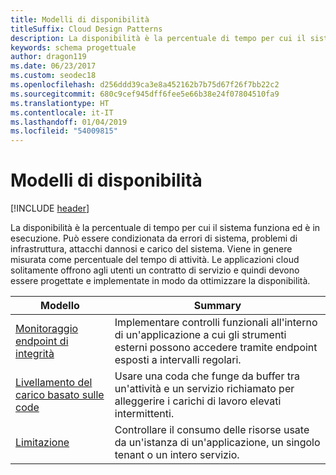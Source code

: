 ```yaml
---
title: Modelli di disponibilità
titleSuffix: Cloud Design Patterns
description: La disponibilità è la percentuale di tempo per cui il sistema funziona ed è in esecuzione. Può essere condizionata da errori di sistema, problemi di infrastruttura, attacchi dannosi e carico del sistema. Viene in genere misurata come percentuale del tempo di attività. Le applicazioni cloud solitamente offrono agli utenti un contratto di servizio e quindi devono essere progettate e implementate in modo da ottimizzare la disponibilità.
keywords: schema progettuale
author: dragon119
ms.date: 06/23/2017
ms.custom: seodec18
ms.openlocfilehash: d256ddd39ca3e8a452162b7b75d67f26f7bb22c2
ms.sourcegitcommit: 680c9cef945dff6fee5e66b38e24f07804510fa9
ms.translationtype: HT
ms.contentlocale: it-IT
ms.lasthandoff: 01/04/2019
ms.locfileid: "54009815"
---
```

# <a name="availability-patterns"></a>Modelli di disponibilità

[!INCLUDE [header](../../_includes/header.md)]

La disponibilità è la percentuale di tempo per cui il sistema funziona ed è in esecuzione. Può essere condizionata da errori di sistema, problemi di infrastruttura, attacchi dannosi e carico del sistema. Viene in genere misurata come percentuale del tempo di attività. Le applicazioni cloud solitamente offrono agli utenti un contratto di servizio e quindi devono essere progettate e implementate in modo da ottimizzare la disponibilità.

|                            Modello                             |                                                           Summary                                                            |
|----------------------------------------------------------------|------------------------------------------------------------------------------------------------------------------------------|
| [Monitoraggio endpoint di integrità](../health-endpoint-monitoring.md) | Implementare controlli funzionali all'interno di un'applicazione a cui gli strumenti esterni possono accedere tramite endpoint esposti a intervalli regolari. |
|  [Livellamento del carico basato sulle code](../queue-based-load-leveling.md)  | Usare una coda che funge da buffer tra un'attività e un servizio richiamato per alleggerire i carichi di lavoro elevati intermittenti.  |
|                 [Limitazione](../throttling.md)                 |   Controllare il consumo delle risorse usate da un'istanza di un'applicazione, un singolo tenant o un intero servizio.    |
